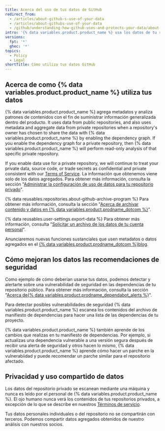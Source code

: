 ```yaml
---
title: Acerca del uso de tus datos de GitHub
redirect_from:
  - /articles/about-github-s-use-of-your-data
  - /articles/about-githubs-use-of-your-data
  - /github/understanding-how-github-uses-and-protects-your-data/about-githubs-use-of-your-data
intro: '{% data variables.product.product_name %} usa los datos de tu repositorio para conectarte con información, proyectos, personas y herramientas relevantes.'
versions:
  fpt: '*'
  ghec: '*'
topics:
  - Policy
  - Legal
shortTitle: Cómo utiliza tus datos GitHub
---
```


## Acerca de como {% data variables.product.product_name %} utiliza tus datos

{% data variables.product.product_name %} agrega metadatos y analiza patrones de contenidos con el fin de suministrar información generalizada dentro del producto. It uses data from public repositories, and also uses metadata and aggregate data from private repositories when a repository's owner has chosen to share the data with {% data variables.product.product_name %} by enabling the dependency graph. If you enable the dependency graph for a private repository, then {% data variables.product.product_name %} will perform read-only analysis of that specific private repository.

If you enable data use for a private repository, we will continue to treat your private data, source code, or trade secrets as confidential and private consistent with our [Terms of Service](/free-pro-team@latest/github/site-policy/github-terms-of-service). La información que obtenemos viene solo de los datos agregados. Para obtener más información, consulta la sección "[Administrar la configuración de uso de datos para tu repositorio privado](/get-started/privacy-on-github/managing-data-use-settings-for-your-private-repository)".

{% data reusables.repositories.about-github-archive-program %} Para obtener más información, consulta la sección "[Acerca de archivar contenido y datos en {% data variables.product.prodname_dotcom %}](/github/creating-cloning-and-archiving-repositories/about-archiving-content-and-data-on-github#about-the-github-archive-program)".

{% data reusables.user-settings.export-data %} Para obtener más información, consulta "[Solicitar un archivo de los datos de tu cuenta personal](/articles/requesting-an-archive-of-your-personal-account-s-data)".

Anunciaremos nuevas funciones sustanciales que usen metadatos o datos agregados en el [{% data variables.product.prodname_dotcom %}blog](https://github.com/blog).

## Cómo mejoran los datos las recomendaciones de seguridad

Como ejemplo de cómo deberían usarse tus datos, podemos detectar y alertarte sobre una vulnerabilidad de seguridad en las dependencias de tu repositorio público. Para obtener más información, consulta la sección "[Acerca de{% data variables.product.prodname_dependabot_alerts %}](/github/managing-security-vulnerabilities/about-alerts-for-vulnerable-dependencies)".

Para detectar posibles vulnerabilidades de seguridad {% data variables.product.product_name %} escanea los contenidos del archivo de manifiesto de dependencias para hacer una lista de las dependencias de tu proyecto.

{% data variables.product.product_name %} también aprende de los cambios que realizas en tu manifiesto de dependencias. Por ejemplo, si actualizas una dependencia vulnerable a una versión segura después de recibir una alerta de seguridad y otros hacen lo mismo, {% data variables.product.product_name %} aprende cómo hacer un parche en la vulnerabiidad y puede recomendar un parche similar para el repositorio afectado.

## Privacidad y uso compartido de datos

Los datos del repositorio privado se escanean mediante una máquina y nunca es leído por el personal de {% data variables.product.product_name %}. El ojo humano nunca verá los contenidos de tus repositorios privados, a excepción de lo que se describe en nuestros [Términos de servicio](/free-pro-team@latest/github/site-policy/github-terms-of-service#3-access).

Tus datos personales individuales o del repositorio no se compartirán con terceros. Podemos compartir datos agregados obtenidos de nuestro análisis con nuestros socios.
